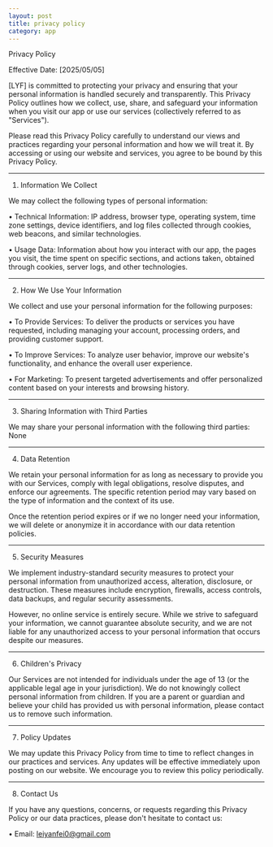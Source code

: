 ```yaml
---
layout: post
title: privacy policy
category: app
---
```

Privacy Policy

Effective Date: [2025/05/05]

[LYF] is committed to protecting your privacy and ensuring that your personal information is handled securely and transparently. This Privacy Policy outlines how we collect, use, share, and safeguard your information when you visit our app or use our services (collectively referred to as "Services").

Please read this Privacy Policy carefully to understand our views and practices regarding your personal information and how we will treat it. By accessing or using our website and services, you agree to be bound by this Privacy Policy.

---

1. Information We Collect

We may collect the following types of personal information:
  
• Technical Information: IP address, browser type, operating system, time zone settings, device identifiers, and log files collected through cookies, web beacons, and similar technologies.

  
• Usage Data: Information about how you interact with our app, the pages you visit, the time spent on specific sections, and actions taken, obtained through cookies, server logs, and other technologies.


---

2. How We Use Your Information

We collect and use your personal information for the following purposes:

• To Provide Services: To deliver the products or services you have requested, including managing your account, processing orders, and providing customer support.

  
• To Improve Services: To analyze user behavior, improve our website's functionality, and enhance the overall user experience.

  
• For Marketing: To present targeted advertisements and offer personalized content based on your interests and browsing history.

---

3. Sharing Information with Third Parties

We may share your personal information with the following third parties:
None

---

4. Data Retention

We retain your personal information for as long as necessary to provide you with our Services, comply with legal obligations, resolve disputes, and enforce our agreements. The specific retention period may vary based on the type of information and the context of its use.

Once the retention period expires or if we no longer need your information, we will delete or anonymize it in accordance with our data retention policies.

---

5. Security Measures

We implement industry-standard security measures to protect your personal information from unauthorized access, alteration, disclosure, or destruction. These measures include encryption, firewalls, access controls, data backups, and regular security assessments.

However, no online service is entirely secure. While we strive to safeguard your information, we cannot guarantee absolute security, and we are not liable for any unauthorized access to your personal information that occurs despite our measures.

---

6. Children's Privacy

Our Services are not intended for individuals under the age of 13 (or the applicable legal age in your jurisdiction). We do not knowingly collect personal information from children. If you are a parent or guardian and believe your child has provided us with personal information, please contact us to remove such information.

---

7. Policy Updates

We may update this Privacy Policy from time to time to reflect changes in our practices and services. Any updates will be effective immediately upon posting on our website. We encourage you to review this policy periodically.

---

8. Contact Us

If you have any questions, concerns, or requests regarding this Privacy Policy or our data practices, please don't hesitate to contact us:

• Email: [leiyanfei0@gmail.com](mailto:privacy@yourwebsite.com)
